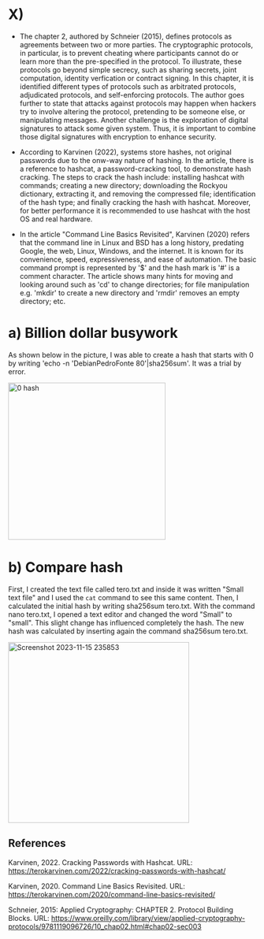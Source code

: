 # X)

- The chapter 2, authored by Schneier (2015), defines protocols as agreements between two or more parties. The cryptographic protocols, in particular, is to prevent cheating
where participants cannot do or learn more than the pre-specified in the protocol. To illustrate, these protocols go beyond simple secrecy, such as sharing secrets, joint
computation, identity verfication or contract signing.
In this chapter, it is identified different types of protocols such as arbitrated protocols, adjudicated protocols, and self-enforcing protocols.
The author goes further to state that attacks against protocols may happen when hackers try to involve altering the protocol, pretending to be someone else, or manipulating
messages. Another challenge is the exploration of digital signatures to attack some given system. Thus, it is important to combine those digital signatures with encryption
to enhance security.  

- According to Karvinen (2022), systems store hashes, not original passwords due to the onw-way nature of hashing. In the article, there is a reference to hashcat, a password-cracking tool, to demonstrate hash cracking. The steps to crack the hash include: installing hashcat with commands; creating a new directory; downloading the Rockyou dictionary, extracting it, and removing the compressed file; identification of the hash type; and finally cracking the hash with hashcat. Moreover, for better performance it is recommended to use hashcat with the host OS and real hardware.

- In the article "Command Line Basics Revisited", Karvinen (2020) refers that the command line in Linux and BSD has a long history, predating Google, the web, Linux, Windows, and the internet. It is known for its convenience, speed, expressiveness, and ease of automation. The basic command prompt is represented by '$' and the hash mark is '#' is a comment character. The article shows many hints for moving and looking around such as 'cd' to change directories; for file manipulation e.g. 'mkdir' to create a new directory and 'rmdir' removes an empty directory; etc.

# a) Billion dollar busywork

As shown below in the picture, I was able to create a hash that starts with 0 by writing 'echo -n 'DebianPedroFonte 80'|sha256sum'. It was a trial by error. 

<img width="319" alt="0 hash" src="https://github.com/Student20231/Hello/assets/149126670/b39a8d99-502a-4bd3-9ed1-7e0440dffa48">

# b) Compare hash

First, I created the text file called tero.txt and inside it was written "Small text file" and I used the `cat` command to see this same content. Then, I calculated the initial hash by writing sha256sum tero.txt. With the command nano tero.txt, I opened a text editor and changed the word "Small" to "small". This slight change has influenced completely the hash. The new hash was calculated by inserting again the command sha256sum tero.txt. 

<img width="367" alt="Screenshot 2023-11-15 235853" src="https://github.com/Student20231/Hello/assets/149126670/0898a3ee-84b8-4d80-848b-4988714cb7eb">





## References
Karvinen, 2022. Cracking Passwords with Hashcat. URL: https://terokarvinen.com/2022/cracking-passwords-with-hashcat/

Karvinen, 2020. Command Line Basics Revisited. URL: https://terokarvinen.com/2020/command-line-basics-revisited/

Schneier, 2015: Applied Cryptography: CHAPTER 2. Protocol Building Blocks. 
URL: https://www.oreilly.com/library/view/applied-cryptography-protocols/9781119096726/10_chap02.html#chap02-sec003

